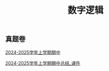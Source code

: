 ﻿---
title: 数字逻辑
description: "课程代码: SE1203"
---



## 真题卷

[2024-2025学年上学期期中](https://drive.vanillaaaa.org/SharedCourses/软件工程学院/数字逻辑/2024-2025学年上学期期中.pdf)

[2024-2025学年上学期期中总结_课件](https://drive.vanillaaaa.org/SharedCourses/软件工程学院/数字逻辑/2024-2025学年上学期期中总结_课件.pdf)
